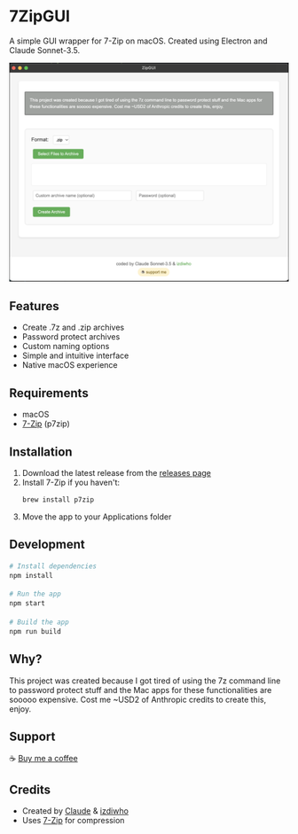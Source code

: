 # 7ZipGUI

A simple GUI wrapper for 7-Zip on macOS. Created using Electron and Claude Sonnet-3.5.

<img src="screenshot.png" width="600" alt="7ZipGUI Screenshot">

## Features
- Create .7z and .zip archives
- Password protect archives
- Custom naming options
- Simple and intuitive interface
- Native macOS experience

## Requirements
- macOS
- [7-Zip](https://www.7-zip.org/) (p7zip)

## Installation
1. Download the latest release from the [releases page](https://github.com/izdiwho/7ZipGUI/releases)
2. Install 7-Zip if you haven't:
   ```bash
   brew install p7zip
   ```
3. Move the app to your Applications folder

## Development

```bash
# Install dependencies
npm install

# Run the app
npm start

# Build the app
npm run build
```

## Why?

This project was created because I got tired of using the 7z command line to password protect stuff and the Mac apps for these functionalities are sooooo expensive. Cost me ~USD2 of Anthropic credits to create this, enjoy.

## Support

☕ [Buy me a coffee](https://buymeacoffee.com/izdiwho/)

## Credits

- Created by [Claude](https://anthropic.com/claude) & [izdiwho](https://izdiwho.com)
- Uses [7-Zip](https://www.7-zip.org/) for compression